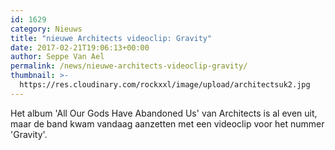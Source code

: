 ```yaml
---
id: 1629
category: Nieuws
title: "nieuwe Architects videoclip: Gravity"
date: 2017-02-21T19:06:13+00:00
author: Seppe Van Ael
permalink: /news/nieuwe-architects-videoclip-gravity/
thumbnail: >-
  https://res.cloudinary.com/rockxxl/image/upload/architectsuk2.jpg
---
```

Het album 'All Our Gods Have Abandoned Us' van Architects is al even uit, maar de band kwam vandaag aanzetten met een videoclip voor het nummer 'Gravity'.
